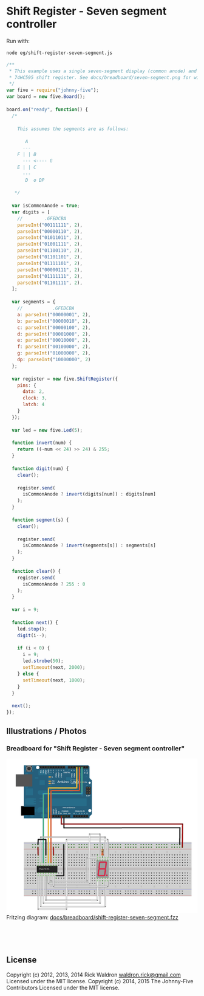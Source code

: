 <!--remove-start-->

# Shift Register - Seven segment controller





Run with:
```bash
node eg/shift-register-seven-segment.js
```

<!--remove-end-->

```javascript
/**
 * This example uses a single seven-segment display (common anode) and a
 * 74HC595 shift register. See docs/breadboard/seven-segment.png for wiring.
 */
var five = require("johnny-five");
var board = new five.Board();

board.on("ready", function() {
  /*

    This assumes the segments are as follows:

       A
      ---
    F | | B
      --- <---- G
    E | | C
      ---
       D  o DP

   */

  var isCommonAnode = true;
  var digits = [
    //        .GFEDCBA
    parseInt("00111111", 2),
    parseInt("00000110", 2),
    parseInt("01011011", 2),
    parseInt("01001111", 2),
    parseInt("01100110", 2),
    parseInt("01101101", 2),
    parseInt("01111101", 2),
    parseInt("00000111", 2),
    parseInt("01111111", 2),
    parseInt("01101111", 2),
  ];

  var segments = {
    //           .GFEDCBA
    a: parseInt("00000001", 2),
    b: parseInt("00000010", 2),
    c: parseInt("00000100", 2),
    d: parseInt("00001000", 2),
    e: parseInt("00010000", 2),
    f: parseInt("00100000", 2),
    g: parseInt("01000000", 2),
    dp: parseInt("10000000", 2)
  };

  var register = new five.ShiftRegister({
    pins: {
      data: 2,
      clock: 3,
      latch: 4
    }
  });

  var led = new five.Led(5);

  function invert(num) {
    return ((~num << 24) >> 24) & 255;
  }

  function digit(num) {
    clear();

    register.send(
      isCommonAnode ? invert(digits[num]) : digits[num]
    );
  }

  function segment(s) {
    clear();

    register.send(
      isCommonAnode ? invert(segments[s]) : segments[s]
    );
  }

  function clear() {
    register.send(
      isCommonAnode ? 255 : 0
    );
  }

  var i = 9;

  function next() {
    led.stop();
    digit(i--);

    if (i < 0) {
      i = 9;
      led.strobe(50);
      setTimeout(next, 2000);
    } else {
      setTimeout(next, 1000);
    }
  }

  next();
});

```


## Illustrations / Photos


### Breadboard for "Shift Register - Seven segment controller"



![docs/breadboard/shift-register-seven-segment.png](breadboard/shift-register-seven-segment.png)<br>
Fritzing diagram: [docs/breadboard/shift-register-seven-segment.fzz](breadboard/shift-register-seven-segment.fzz)

&nbsp;





&nbsp;

<!--remove-start-->

## License
Copyright (c) 2012, 2013, 2014 Rick Waldron <waldron.rick@gmail.com>
Licensed under the MIT license.
Copyright (c) 2014, 2015 The Johnny-Five Contributors
Licensed under the MIT license.

<!--remove-end-->
